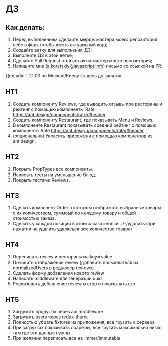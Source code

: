 # ДЗ

## Как делать:

1. Перед выполнением сделайте мердж мастера моего репозитория себе в форк (чтобы иметь актуальный код);
2. Создайте ветку для выполнения ДЗ;
3. Выполните ДЗ в этой ветке;
4. Сделайте Pull Request этой ветки на мастер моего репозитория;
5. Напишите мне (a.koretskiy@javascript.info) письмо со ссылкой на PR.

Дедлайн – 21:00 по Москве/Киеву за день до занятия.

## HT1

1. Создать компоненту Reviews, где выводить отзывы про рестораны и рейтинг с помощью компоненты Rate https://ant.design/components/rate/#header.
2. Создать компоненту Restaurant, где показывать Menu и Reviews.
3. В компоненте Restaurant показывать средний рейтинг с помощью компоненты Rate https://ant.design/components/rate/#header
4. (опционально) Украсить приложени с помощью компонентов из ant.design.

## HT2

1. Покрыть PropTypes все компоненты.
2. Написать тесты на уменьшение блюд.
3. Покрыть тестами Reviews.

## HT3

1. Сделать компонент Order в котором отображать выбранные товары с их количеством, суммоый по каждому товару и общей стоимостью заказа.
2. Сделать у каждой позиции в этом заказа кнопки +/-/удалить (при нажатии на удалить удаляеься все количество товара)

## HT4

1. Переписать review и рестораны на key=>value
2. Починить отображение review (добавить пользователя из normalizedUsers в редьюсер reviews)
3. Сделать форму добавления нового review
4. Написать middleware для генерации uuid
5. Реализовать добавление review в стор и показывать его

## HT5

1. Загрузить продукты через api middleware
2. Загрузить users через redux-thunk
3. Полностью убрать fixtures из приложения, все грузить с сервера
4. При загрузках показывать лоареры, все грузить максимально низко, там где эти данные нужны
5. При желании переписать все на immer/immutable
